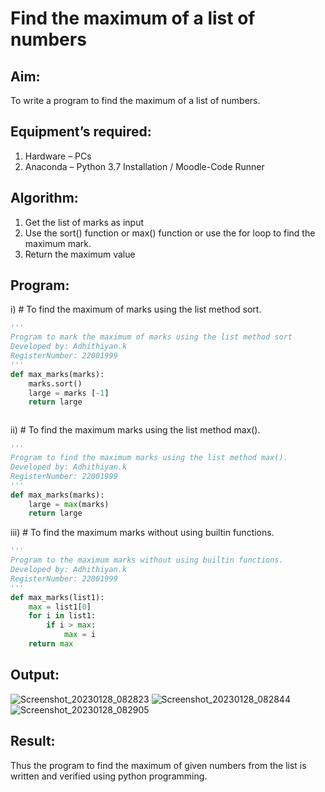 # Find the maximum of a list of numbers
## Aim:
To write a program to find the maximum of a list of numbers.
## Equipment’s required:
1.	Hardware – PCs
2.	Anaconda – Python 3.7 Installation / Moodle-Code Runner
## Algorithm:
1.	Get the list of marks as input
2.	Use the sort() function or max() function or use the for loop to find the maximum mark.
3.	Return the maximum value
## Program:

i)	# To find the maximum of marks using the list method sort.
```Python
''' 
Program to mark the maximum of marks using the list method sort
Developed by: Adhithiyan.k
RegisterNumber: 22001999
'''
def max_marks(marks):
    marks.sort()
    large = marks [-1]
    return large



```

ii)	# To find the maximum marks using the list method max().
```Python
''' 
Program to find the maximum marks using the list method max().
Developed by: Adhithiyan.k
RegisterNumber: 22001999
'''
def max_marks(marks):
    large = max(marks)
    return large


```

iii) # To find the maximum marks without using builtin functions.
```Python
''' 
Program to the maximum marks without using builtin functions.
Developed by: Adhithiyan.k
RegisterNumber: 22001999
'''
def max_marks(list1):
    max = list1[0]
    for i in list1:
        if i > max:
            max = i
    return max


```


## Output:

![Screenshot_20230128_082823](https://user-images.githubusercontent.com/121029258/215273944-21b1dd20-075a-4b3d-ac36-3d39a24da244.png)
![Screenshot_20230128_082844](https://user-images.githubusercontent.com/121029258/215273946-a53c2236-348a-40e2-aa5a-3da04c2b2b80.png)
![Screenshot_20230128_082905](https://user-images.githubusercontent.com/121029258/215273949-c418c30c-741f-412c-988c-8496614e8b34.png)



## Result:
Thus the program to find the maximum of given numbers from the list is written and verified using python programming.
